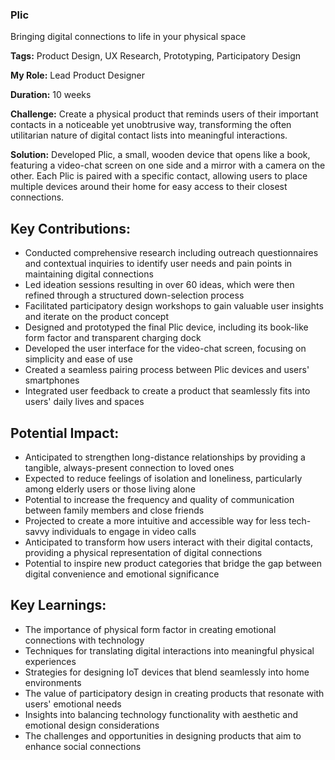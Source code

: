 ### Plic

Bringing digital connections to life in your physical space

**Tags:** Product Design, UX Research, Prototyping, Participatory Design

**My Role:** Lead Product Designer

**Duration:** 10 weeks

**Challenge:** Create a physical product that reminds users of their important contacts in a noticeable yet unobtrusive way, transforming the often utilitarian nature of digital contact lists into meaningful interactions.

**Solution:** Developed Plic, a small, wooden device that opens like a book, featuring a video-chat screen on one side and a mirror with a camera on the other. Each Plic is paired with a specific contact, allowing users to place multiple devices around their home for easy access to their closest connections.

## Key Contributions:

- Conducted comprehensive research including outreach questionnaires and contextual inquiries to identify user needs and pain points in maintaining digital connections
- Led ideation sessions resulting in over 60 ideas, which were then refined through a structured down-selection process
- Facilitated participatory design workshops to gain valuable user insights and iterate on the product concept
- Designed and prototyped the final Plic device, including its book-like form factor and transparent charging dock
- Developed the user interface for the video-chat screen, focusing on simplicity and ease of use
- Created a seamless pairing process between Plic devices and users' smartphones
- Integrated user feedback to create a product that seamlessly fits into users' daily lives and spaces

## Potential Impact:

- Anticipated to strengthen long-distance relationships by providing a tangible, always-present connection to loved ones
- Expected to reduce feelings of isolation and loneliness, particularly among elderly users or those living alone
- Potential to increase the frequency and quality of communication between family members and close friends
- Projected to create a more intuitive and accessible way for less tech-savvy individuals to engage in video calls
- Anticipated to transform how users interact with their digital contacts, providing a physical representation of digital connections
- Potential to inspire new product categories that bridge the gap between digital convenience and emotional significance

## Key Learnings:

- The importance of physical form factor in creating emotional connections with technology
- Techniques for translating digital interactions into meaningful physical experiences
- Strategies for designing IoT devices that blend seamlessly into home environments
- The value of participatory design in creating products that resonate with users' emotional needs
- Insights into balancing technology functionality with aesthetic and emotional design considerations
- The challenges and opportunities in designing products that aim to enhance social connections